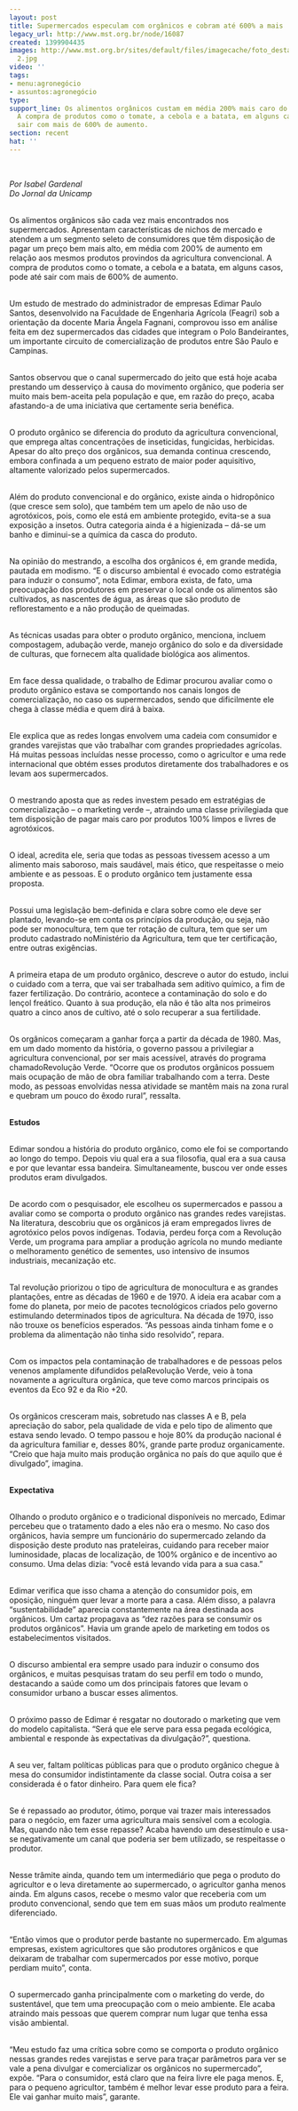 ```yaml
---
layout: post
title: Supermercados especulam com orgânicos e cobram até 600% a mais
legacy_url: http://www.mst.org.br/node/16087
created: 1399904435
images: http://www.mst.org.br/sites/default/files/imagecache/foto_destaque/supermercado
  2.jpg
video: ''
tags:
- menu:agronegócio
- assuntos:agronegócio
type: 
support_line: Os alimentos orgânicos custam em média 200% mais caro do que os convencionais.
  A compra de produtos como o tomate, a cebola e a batata, em alguns casos, pode até
  sair com mais de 600% de aumento.
section: recent
hat: ''
---
```

<p><em><br type="_moz"></em></p><p><em>Por Isabel Gardenal<br>Do Jornal da Unicamp</em></p><p><br>Os alimentos orgânicos são cada vez mais encontrados nos supermercados. Apresentam características de nichos de mercado e atendem a um segmento seleto de consumidores que têm disposição de pagar um preço bem mais alto, em média com 200% de aumento em relação aos mesmos produtos provindos da agricultura convencional. A compra de produtos como o tomate, a cebola e a batata, em alguns casos, pode até sair com mais de 600% de aumento.</p><p><br>Um estudo de mestrado do administrador de empresas Edimar Paulo Santos, desenvolvido na Faculdade de Engenharia Agrícola (Feagri) sob a orientação da docente Maria Ângela Fagnani, comprovou isso em análise feita em dez supermercados das cidades que integram o Polo Bandeirantes, um importante circuito de comercialização de produtos entre São Paulo e Campinas.</p><p><br>Santos observou que o canal supermercado do jeito que está hoje acaba prestando um desserviço à causa do movimento orgânico, que poderia ser muito mais bem-aceita pela população e que, em razão do preço, acaba afastando-a de uma iniciativa que certamente seria benéfica.</p><p><br>O produto orgânico se diferencia do produto da agricultura convencional, que emprega altas concentrações de inseticidas, fungicidas, herbicidas. Apesar do alto preço dos orgânicos, sua demanda continua crescendo, embora confinada a um pequeno estrato de maior poder aquisitivo, altamente valorizado pelos supermercados.</p><p><br>Além do produto convencional e do orgânico, existe ainda o hidropônico (que cresce sem solo), que também tem um apelo de não uso de agrotóxicos, pois, como ele está em ambiente protegido, evita-se a sua exposição a insetos. Outra categoria ainda é a higienizada – dá-se um banho e diminui-se a química da casca do produto.</p><p><br>Na opinião do mestrando, a escolha dos orgânicos é, em grande medida, pautada em modismo. “E o discurso ambiental é evocado como estratégia para induzir o consumo”, nota Edimar, embora exista, de fato, uma preocupação dos produtores em preservar o local onde os alimentos são cultivados, as nascentes de água, as áreas que são produto de reflorestamento e a não produção de queimadas.</p><p><br>As técnicas usadas para obter o produto orgânico, menciona, incluem compostagem, adubação verde, manejo orgânico do solo e da diversidade de culturas, que fornecem alta qualidade biológica aos alimentos.</p><p><br>Em face dessa qualidade, o trabalho de Edimar procurou avaliar como o produto orgânico estava se comportando nos canais longos de comercialização, no caso os supermercados, sendo que dificilmente ele chega à classe média e quem dirá à baixa.</p><p><br>Ele explica que as redes longas envolvem uma cadeia com consumidor e grandes varejistas que vão trabalhar com grandes propriedades agrícolas. Há muitas pessoas incluídas nesse processo, como o agricultor e uma rede internacional que obtém esses produtos diretamente dos trabalhadores e os levam aos supermercados.</p><p><br>O mestrando aposta que as redes investem pesado em estratégias de comercialização – o marketing verde –, atraindo uma classe privilegiada que tem disposição de pagar mais caro por produtos 100% limpos e livres de agrotóxicos.</p><p><br>O ideal, acredita ele, seria que todas as pessoas tivessem acesso a um alimento mais saboroso, mais saudável, mais ético, que respeitasse o meio ambiente e as pessoas. E o produto orgânico tem justamente essa proposta.</p><p><br>Possui uma legislação bem-definida e clara sobre como ele deve ser plantado, levando-se em conta os princípios da produção, ou seja, não pode ser monocultura, tem que ter rotação de cultura, tem que ser um produto cadastrado noMinistério da Agricultura, tem que ter certificação, entre outras exigências.</p><p><br>A primeira etapa de um produto orgânico, descreve o autor do estudo, inclui o cuidado com a terra, que vai ser trabalhada sem aditivo químico, a fim de fazer fertilização. Do contrário, acontece a contaminação do solo e do lençol freático. Quanto à sua produção, ela não é tão alta nos primeiros quatro a cinco anos de cultivo, até o solo recuperar a sua fertilidade.</p><p><br>Os orgânicos começaram a ganhar força a partir da década de 1980. Mas, em um dado momento da história, o governo passou a privilegiar a agricultura convencional, por ser mais acessível, através do programa chamadoRevolução Verde. “Ocorre que os produtos orgânicos possuem mais ocupação de mão de obra familiar trabalhando com a terra. Deste modo, as pessoas envolvidas nessa atividade se mantêm mais na zona rural e quebram um pouco do êxodo rural”, ressalta.</p><p><br><strong>Estudos</strong></p><p><br>Edimar sondou a história do produto orgânico, como ele foi se comportando ao longo do tempo. Depois viu qual era a sua filosofia, qual era a sua causa e por que levantar essa bandeira. Simultaneamente, buscou ver onde esses produtos eram divulgados.</p><p><br>De acordo com o pesquisador, ele escolheu os supermercados e passou a avaliar como se comporta o produto orgânico nas grandes redes varejistas. Na literatura, descobriu que os orgânicos já eram empregados livres de agrotóxico pelos povos indígenas. Todavia, perdeu força com a Revolução Verde, um programa para ampliar a produção agrícola no mundo mediante o melhoramento genético de sementes, uso intensivo de insumos industriais, mecanização etc.</p><p><br>Tal revolução priorizou o tipo de agricultura de monocultura e as grandes plantações, entre as décadas de 1960 e de 1970. A ideia era acabar com a fome do planeta, por meio de pacotes tecnológicos criados pelo governo estimulando determinados tipos de agricultura. Na década de 1970, isso não trouxe os benefícios esperados. “As pessoas ainda tinham fome e o problema da alimentação não tinha sido resolvido”, repara.</p><p><br>Com os impactos pela contaminação de trabalhadores e de pessoas pelos venenos amplamente difundidos pelaRevolução Verde, veio à tona novamente a agricultura orgânica, que teve como marcos principais os eventos da Eco 92 e da Rio +20.</p><p><br>Os orgânicos cresceram mais, sobretudo nas classes A e B, pela apreciação do sabor, pela qualidade de vida e pelo tipo de alimento que estava sendo levado. O tempo passou e hoje 80% da produção nacional é da agricultura familiar e, desses 80%, grande parte produz organicamente. “Creio que haja muito mais produção orgânica no país do que aquilo que é divulgado”, imagina.</p><p><br><strong>Expectativa</strong></p><p><br>Olhando o produto orgânico e o tradicional disponíveis no mercado, Edimar percebeu que o tratamento dado a eles não era o mesmo. No caso dos orgânicos, havia sempre um funcionário do supermercado zelando da disposição deste produto nas prateleiras, cuidando para receber maior luminosidade, placas de localização, de 100% orgânico e de incentivo ao consumo. Uma delas dizia: “você está levando vida para a sua casa.”</p><p><br>Edimar verifica que isso chama a atenção do consumidor pois, em oposição, ninguém quer levar a morte para a casa. Além disso, a palavra “sustentabilidade” aparecia constantemente na área destinada aos orgânicos. Um cartaz propagava as “dez razões para se consumir os produtos orgânicos”. Havia um grande apelo de marketing em todos os estabelecimentos visitados.</p><p><br>O discurso ambiental era sempre usado para induzir o consumo dos orgânicos, e muitas pesquisas tratam do seu perfil em todo o mundo, destacando a saúde como um dos principais fatores que levam o consumidor urbano a buscar esses alimentos.</p><p><br>O próximo passo de Edimar é resgatar no doutorado o marketing que vem do modelo capitalista. “Será que ele serve para essa pegada ecológica, ambiental e responde às expectativas da divulgação?”, questiona.</p><p><br>A seu ver, faltam políticas públicas para que o produto orgânico chegue à mesa do consumidor indistintamente da classe social. Outra coisa a ser considerada é o fator dinheiro. Para quem ele fica?</p><p><br>Se é repassado ao produtor, ótimo, porque vai trazer mais interessados para o negócio, em fazer uma agricultura mais sensível com a ecologia. Mas, quando não tem esse repasse? Acaba havendo um desestímulo e usa-se negativamente um canal que poderia ser bem utilizado, se respeitasse o produtor.</p><p><br>Nesse trâmite ainda, quando tem um intermediário que pega o produto do agricultor e o leva diretamente ao supermercado, o agricultor ganha menos ainda. Em alguns casos, recebe o mesmo valor que receberia com um produto convencional, sendo que tem em suas mãos um produto realmente diferenciado.</p><p><br>“Então vimos que o produtor perde bastante no supermercado. Em algumas empresas, existem agricultores que são produtores orgânicos e que deixaram de trabalhar com supermercados por esse motivo, porque perdiam muito”, conta.</p><p><br>O supermercado ganha principalmente com o marketing do verde, do sustentável, que tem uma preocupação com o meio ambiente. Ele acaba atraindo mais pessoas que querem comprar num lugar que tenha essa visão ambiental.</p><p><br>“Meu estudo faz uma crítica sobre como se comporta o produto orgânico nessas grandes redes varejistas e serve para traçar parâmetros para ver se vale a pena divulgar e comercializar os orgânicos no supermercado”, expõe. “Para o consumidor, está claro que na feira livre ele paga menos. E, para o pequeno agricultor, também é melhor levar esse produto para a feira. Ele vai ganhar muito mais”, garante.</p><p>&nbsp;</p><p>&nbsp;</p>
